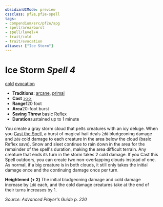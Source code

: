 ```yaml
---
obsidianUIMode: preview
cssclass: pf2e,pf2e-spell
tags:
- compendium/src/pf2e/apg
- spell/area/burst
- spell/level/4
- trait/cold
- trait/evocation
aliases: ["Ice Storm"]
---
```

# Ice Storm *Spell 4*   
[cold](../../rules/traits/cold.md)  [evocation](../../rules/traits/evocation.md)  

- **Traditions**: [arcane](../../rules/traits/arcane.md), [primal](../../rules/traits/primal.md)
- **Cast** [>>>](../../rules/core-rulebook/chapter-9-playing-the-game.md#Actions "Three-Action") 
- **Range**120 foot
- **Area**20-foot burst
- **Saving Throw**  basic Reflex
- **Duration**sustained up to 1 minute

You create a gray storm cloud that pelts creatures with an icy deluge. When you [Cast the Spell](../../rules/actions/cast-a-spell.md), a burst of magical hail deals `2d8` bludgeoning damage and `2d8` cold damage to each creature in the area below the cloud (basic Reflex save). Snow and sleet continue to rain down in the area for the remainder of the spell's duration, making the area difficult terrain. Any creature that ends its turn in the storm takes 2 cold damage. If you Cast this Spell outdoors, you can create two non-overlapping clouds instead of one. As normal, if a big creature is in both clouds, it still only takes the initial damage once and the continuing damage once per turn.

**Heightened (+ 2)** The initial bludgeoning damage and cold damage increase by `1d8` each, and the cold damage creatures take at the end of their turns increases by 1.

*Source: Advanced Player's Guide p. 220*
